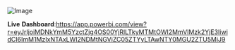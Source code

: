   
![Image](https://github.com/user-attachments/assets/3a4287e5-664b-4a1a-a5cd-9071f26039c5)

𝐋𝐢𝐯𝐞 𝐃𝐚𝐬𝐡𝐛𝐨𝐚𝐫𝐝:https://app.powerbi.com/view?r=eyJrIjoiMDNkYmM5YzctZjg4OS00YjRlLTkyMTMtOWI2MmVlMzk2YjE3IiwidCI6ImM1MzIxNTAxLWI2NDMtNGViZC05ZTYyLTAwNTY0MGU2ZTU5MiJ9
 
 





